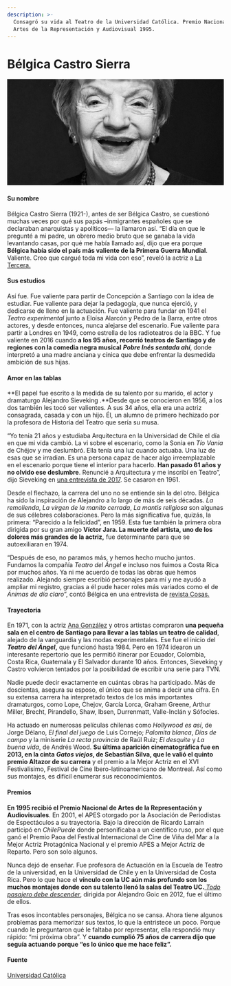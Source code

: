 ```yaml
---
description: >-
  Consagró su vida al Teatro de la Universidad Católica. Premio Nacional de
  Artes de la Representación y Audiovisual 1995.
---
```


# Bélgica Castro Sierra

![B&#xE9;lgica Castro Sierra. Foto: Sidarte.](../../.gitbook/assets/belgica.jpg)

#### Su nombre

Bélgica Castro Sierra \(1921-\), antes de ser Bélgica Castro, se cuestionó muchas veces por qué sus papás –inmigrantes españoles que se declaraban anarquistas y apolíticos— la llamaron así. “El día en que le pregunté a mi padre, un obrero medio bruto que se ganaba la vida levantando casas, por qué me había llamado así, dijo que era porque **Bélgica había sido el país más valiente de la Primera Guerra Mundial**. Valiente. Creo que cargué toda mi vida con eso”, reveló la actriz a [La Tercera.](http://www2.latercera.com/noticia/belgica-castro-75-anos-de-teatro/)

#### Sus estudios

Así fue. Fue valiente para partir de Concepción a Santiago con la idea de estudiar. Fue valiente para dejar la pedagogía, que nunca ejerció, y dedicarse de lleno en la actuación. Fue valiente para fundar en 1941 el _Teatro experimental_ junto a Eloísa Alarcón y Pedro de la Barra, entre otros actores, y desde entonces, nunca alejarse del escenario. Fue valiente para partir a Londres en 1949, como estrella de los radioteatros de la BBC. Y fue valiente en 2016 cuando **a los 95 años, recorrió teatros de Santiago y de regiones con la comedia negra musical** _**Pobre Inés sentada ahí**_, donde interpretó a una madre anciana y cínica que debe enfrentar la desmedida ambición de sus hijas.

#### Amor en las tablas

**El papel fue escrito a la medida de su talento por su marido, el actor y dramaturgo Alejandro Sieveking .**Desde que se conocieron en 1956, a los dos también les tocó ser valientes. A sus 34 años, ella era una actriz consagrada, casada y con un hijo. Él, un alumno de primero hechizado por la profesora de Historia del Teatro que sería su musa.

“Yo tenía 21 años y estudiaba Arquitectura en la Universidad de Chile el día en que mi vida cambió. La vi sobre el escenario, como la Sonia en _Tío Vania_ de Chéjov y me deslumbró. Ella tenía una luz cuando actuaba. Una luz de esas que se irradian. Es una persona capaz de hacer algo irreemplazable en el escenario porque tiene el interior para hacerlo. **Han pasado 61 años y no olvido ese deslumbre**. Renuncié a Arquitectura y me inscribí en Teatro”, dijo Sieveking en [una entrevista de 2017](http://www.economiaynegocios.cl/noticias/noticias.asp?id=383838). Se casaron en 1961.

Desde el flechazo, la carrera del uno no se entiende sin la del otro. Bélgica ha sido la inspiración de Alejandro a lo largo de más de seis décadas. _La remolienda_, _La virgen de la manito cerrada_, _La mantis religiosa_ son algunas de sus célebres colaboraciones. Pero la más significativa fue, quizás, la primera: “Parecido a la felicidad”, en 1959. Esta fue también la primera obra dirigida por su gran amigo **Víctor Jara. La muerte del artista, uno de los dolores más grandes de la actriz,** fue determinante para que se autoexiliaran en 1974.

“Después de eso, no paramos más, y hemos hecho mucho juntos. Fundamos la compañía _Teatro del Ángel_ e incluso nos fuimos a Costa Rica por muchos años. Ya ni me acuerdo de todas las obras que hemos realizado. Alejando siempre escribió personajes para mí y me ayudó a ampliar mi registro, gracias a él pude hacer roles más variados como el de _Ánimas de día claro_”, contó Bélgica en una entrevista de [revista Cosas.](http://www.caras.cl/teatro/la-begica-eterna/)

#### Trayectoria

En 1971, con la actriz [Ana González](https://www.uc.cl/es/component/content/article/244-noticia-principal/30547-ana-gonzalez-actriz-multifacetica-y-diva-popular) y otros artistas compraron **una pequeña sala en el centro de Santiago para llevar a las tablas un teatro de calidad**, alejado de la vanguardia y las modas experimentales. Ese fue el inicio del _**Teatro del Ángel**_**,** que funcionó hasta 1984. Pero en 1974 idearon un interesante repertorio que les permitió itinerar por Ecuador, Colombia, Costa Rica, Guatemala y El Salvador durante 10 años. Entonces, Sieveking y Castro volvieron tentados por la posibilidad de escribir una serie para TVN.

Nadie puede decir exactamente en cuántas obras ha participado. Más de doscientas, asegura su esposo, el único que se anima a decir una cifra. En su extensa carrera ha interpretado textos de los más importantes dramaturgos, como Lope, Chejov, García Lorca, Graham Greene, Arthur Miller, Brecht, Pirandello, Shaw, Ibsen, Durrenmatt, Valle-Inclán y Sófocles. 

Ha actuado en numerosas películas chilenas como _Hollywood es así_, de Jorge Délano, _El final del juego_ de Luis Cornejo; _Palomita blanca_,  _Días de campo_ y la miniserie _La recta provincia_ de Raúl Ruiz; _El desquite_ y _La buena vida_, de Andrés Wood. **Su última aparición cinematográfica fue en 2013, en la cinta** _**Gatos viejos**_**, de Sebastián Silva, que le valió el quinto premio Altazor de su carrera** y el premio a la Mejor Actriz en el XVI Festivalísimo, Festival de Cine Ibero-latinoamericano de Montreal. Así como sus montajes, es difícil enumerar sus reconocimientos.

#### Premios

**En 1995 recibió el Premio Nacional de Artes de la Representación y Audiovisuales**. En 2001, el APES otorgado por la Asociación de Periodistas de Espectáculos a su trayectoria. Bajo la dirección de Ricardo Larraín participó en _ChilePuede_ donde personificaba a un científico ruso, por el que ganó el Premio Paoa del Festival Internacional de Cine de Viña del Mar a la Mejor Actriz Protagónica Nacional y el premio APES a Mejor Actriz de Reparto. Pero son solo algunos.

Nunca dejó de enseñar. Fue profesora de Actuación en la Escuela de Teatro de la universidad, en la Universidad de Chile y en la Universidad de Costa Rica. Pero lo que hace el **vínculo con la UC aún más profundo son los muchos montajes donde con su talento llenó la salas del Teatro UC.**[ _Todo pasajero debe descender_](https://www.uc.cl/es/la-universidad/noticias/8507-se-estrena-obra-inedita-de-alejandro-sieveking), dirigida por Alejandro Goic en 2012, fue el último de ellos.

Tras esos incontables personajes, Bélgica no se cansa. Ahora tiene algunos problemas para memorizar sus textos, lo que la entristece un poco. Porque cuando le preguntaron qué le faltaba por representar, ella respondió muy rápido: “mi próxima obra”. Y **cuando cumplió 75 años de carrera dijo que seguía actuando porque “es lo único que me hace feliz”.**

#### Fuente

[Universidad Católica](https://www.uc.cl/es/la-universidad/noticias/30672-belgica-castro-estrella-prolifica-y-longeva)

